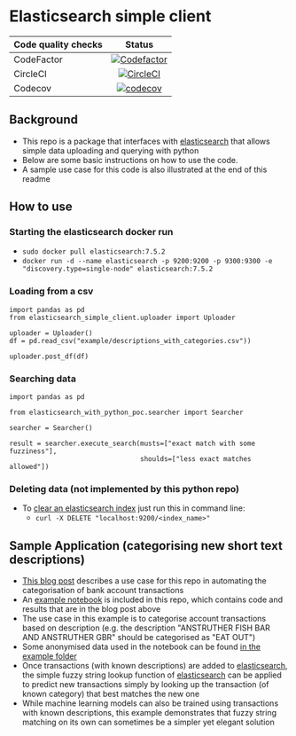 # Elasticsearch simple client
| Code quality checks  | Status |
| ------------- |:-------------:|
| CodeFactor      |  [![Codefactor](https://www.codefactor.io/repository/github/chilledgeek/elasticsearch-simple-client/badge?style=plastic)](https://www.codefactor.io/repository/github/chilledgeek/elasticsearch-simple-client) |
| CircleCI |  [![CircleCI](https://circleci.com/gh/chilledgeek/elasticsearch-simple-client.svg?style=svg)](https://circleci.com/gh/chilledgeek/elasticsearch-simple-client)|
| Codecov | [![codecov](https://codecov.io/gh/chilledgeek/elasticsearch-simple-client/branch/master/graph/badge.svg)](https://codecov.io/gh/chilledgeek/elasticsearch-simple-client)|

## Background
- This repo is a package that interfaces with [elasticsearch](https://www.elastic.co/) that allows simple data uploading and querying with python
- Below are some basic instructions on how to use the code.
- A sample use case for this code is also illustrated at the end of this readme

## How to use
### Starting the elasticsearch docker run
- `sudo docker pull elasticsearch:7.5.2`
- `docker run -d --name elasticsearch -p 9200:9200 -p 9300:9300 -e "discovery.type=single-node" elasticsearch:7.5.2`

### Loading from a csv
```
import pandas as pd
from elasticsearch_simple_client.uploader import Uploader

uploader = Uploader()
df = pd.read_csv("example/descriptions_with_categories.csv"))

uploader.post_df(df)
```

### Searching data
```
import pandas as pd

from elasticsearch_with_python_poc.searcher import Searcher

searcher = Searcher()

result = searcher.execute_search(musts=["exact match with some fuzziness"], 
                                 shoulds=["less exact matches allowed"])
```

### Deleting data (not implemented by this python repo)
- To [clear an elasticsearch index](https://www.elastic.co/guide/en/elasticsearch/reference/current/indices-delete-index.html)
just run this in command line:
  - `curl -X DELETE "localhost:9200/<index_name>"`

## Sample Application (categorising new short text descriptions)
- [This blog post](https://www.blog.chilledgeek.com/posts/tech-categorising-short-text-descriptions/) describes a use case for this repo in automating the categorisation of bank account transactions
- An [example notebook](example/Categorisation%20of%20short%20text%20descriptions.ipynb) is included in this repo, which contains code and results that are in the blog post above
- The use case in this example is to categorise account transactions based on description
(e.g. the description "ANSTRUTHER FISH BAR AND ANSTRUTHER GBR" should be categorised as "EAT OUT")
- Some anonymised data used in the notebook can be found [in the example folder](example/descriptions_with_categories.csv)
- Once transactions (with known descriptions) are added to [elasticsearch](https://www.elastic.co/), the simple fuzzy string lookup function of 
 [elasticsearch](https://www.elastic.co/) can be applied to predict new transactions simply by looking up the transaction (of known category) 
 that best matches the new one
- While machine learning models can also be trained using transactions with known descriptions,
this example demonstrates that fuzzy string matching on its own can sometimes be a simpler yet elegant solution

